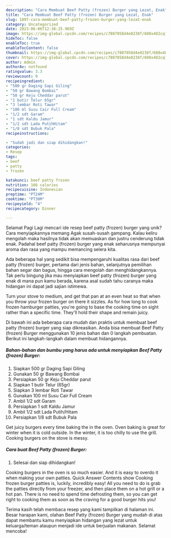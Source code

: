 ```yaml
---
description: "Cara Membuat Beef Patty (frozen) Burger yang Lezat, Enak"
title: "Cara Membuat Beef Patty (frozen) Burger yang Lezat, Enak"
slug: 1897-cara-membuat-beef-patty-frozen-burger-yang-lezat-enak
category: Uncategorized
date: 2023-06-06T12:38:25.969Z
image: https://img-global.cpcdn.com/recipes/c7807058d4e0238f/680x482cq70/beef-patty-frozen-burger-foto-resep-utama.jpg
hideToc: false
enableToc: true
enableTocContent: false
thumbnail: https://img-global.cpcdn.com/recipes/c7807058d4e0238f/680x482cq70/beef-patty-frozen-burger-foto-resep-utama.jpg
cover: https://img-global.cpcdn.com/recipes/c7807058d4e0238f/680x482cq70/beef-patty-frozen-burger-foto-resep-utama.jpg
author: Admin
authorAv: notfound
ratingvalue: 3.3
reviewcount: 9
recipeingredient:
- "500 gr Daging Sapi Giling"
- "50 gr Bawang Bombai"
- "50 gr Keju Cheddar parut"
- "1 butir Telur 65gr"
- "3 lembar Roti Tawar"
- "100 ml Susu Cair Full Cream"
- "1/2 sdt Garam"
- "1 sdt Kaldu Jamur"
- "1/2 sdt Lada PutihHitam"
- "1/8 sdt Bubuk Pala"
recipeinstructions:

- "Sudah jadi dan siap dihidangkan!"
categories:
- Resep
tags:
- beef
- patty
- frozen

katakunci: beef patty frozen 
nutrition: 166 calories
recipecuisine: Indonesian
preptime: "PT24M"
cooktime: "PT30M"
recipeyield: "4"
recipecategory: Dinner

---
```



Selamat Pagi Lagi mencari ide resep beef patty (frozen) burger yang unik? Cara menyiapkannya memang Agak susah-susah gampang. Kalau keliru mengolah maka hasilnya tidak akan memuaskan dan justru cenderung tidak enak. Padahal beef patty (frozen) burger yang enak seharusnya mempunyai aroma dan rasa yang mampu memancing selera kita.


Ada beberapa hal yang sedikit bisa mempengaruhi kualitas rasa dari beef patty (frozen) burger, pertama dari jenis bahan, selanjutnya pemilihan bahan segar dan bagus, hingga cara mengolah dan menghidangkannya. Tak perlu bingung jika mau menyiapkan beef patty (frozen) burger yang enak di mana pun kamu berada, karena asal sudah tahu caranya maka hidangan ini dapat jadi sajian istimewa.

Turn your stove to medium, and get that pan at an even heat so that when you throw your frozen burger on there it sizzles. As for how long to cook frozen hamburger patties, you&#39;re going to base the cooking time on sight rather than a specific time. They&#39;ll hold their shape and remain juicy.


Di bawah ini ada beberapa cara mudah dan praktis untuk membuat beef patty (frozen) burger yang siap dikreasikan. Anda bisa membuat Beef Patty (frozen) Burger menggunakan 10 jenis bahan dan 0 langkah pembuatan. Berikut ini langkah-langkah dalam membuat hidangannya.

<!--inarticleads1-->

##### Bahan-bahan dan bumbu yang harus ada untuk menyiapkan Beef Patty (frozen) Burger:

1. Siapkan 500 gr Daging Sapi Giling
1. Gunakan 50 gr Bawang Bombai
1. Persiapkan 50 gr Keju Cheddar parut
1. Siapkan 1 butir Telur (65gr)
1. Siapkan 3 lembar Roti Tawar
1. Gunakan 100 ml Susu Cair Full Cream
1. Ambil 1/2 sdt Garam
1. Persiapkan 1 sdt Kaldu Jamur
1. Ambil 1/2 sdt Lada Putih/Hitam
1. Persiapkan 1/8 sdt Bubuk Pala


Get juicy burgers every time baking the in the oven. Oven baking is great for winter when it is cold outside. In the winter, it is too chilly to use the grill. Cooking burgers on the stove is messy. 

<!--inarticleads2-->

##### Cara buat Beef Patty (frozen) Burger:


1. Selesai dan siap dihidangkan!

Cooking burgers in the oven is so much easier. And it is easy to overdo it when making your own patties. Quick Answer Contents show Cooking frozen burger patties is, luckily, incredibly easy! All you need to do is grab the patties directly from your freezer, and then place them on a hot grill or a hot pan. There is no need to spend time defrosting them, so you can get right to cooking them as soon as the craving for a good burger hits you! 

Terima kasih telah membaca resep yang kami tampilkan di halaman ini. Besar harapan kami, olahan Beef Patty (frozen) Burger yang mudah di atas dapat membantu kamu menyiapkan hidangan yang lezat untuk keluarga/teman ataupun menjadi ide untuk berjualan makanan. Selamat mencoba!
